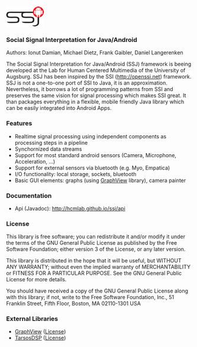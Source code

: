 ![Logo](/assets/logo_w100.png) 
### Social Signal Interpretation for Java/Android

Authors: Ionut Damian, Michael Dietz, Frank Gaibler, Daniel Langerenken

The Social Signal Interpretation for Java/Android (SSJ) framework is beeing developed at the Lab for Human Centered Multimedia of the University of Augsburg.
SSJ has been inspired by the SSI (http://openssi.net) framework. SSJ is not a one-to-one port of SSI to Java, it is an approximation. Nevertheless, it borrows a lot of programming patterns from SSI and preserves the same vision for signal processing which makes SSI great. It than packages everything in a flexible, mobile friendly Java library which can be easily integrated into Android Apps.

### Features
* Realtime signal processing using independent components as processing steps in a pipeline
* Synchornized data streams
* Support for most standard android sensors (Camera, Microphone, Acceleration, ...)
* Support for external sensors via bluetooth (e.g. Myo, Empatica)
* I/O functionality: local storage, sockets, bluetooth
* Basic GUI elements: graphs (using [GraphView](https://github.com/hcmlab/GraphView) library), camera painter

### Documentation
* Api (Javadoc): http://hcmlab.github.io/ssj/api

### License
This library is free software; you can redistribute it and/or modify it under the terms of the GNU General Public License as published by the Free Software Foundation; either version 3 of the License, or any later version.

This library is distributed in the hope that it will be useful, but WITHOUT ANY WARRANTY; without even the implied warranty of MERCHANTABILITY or FITNESS FOR A PARTICULAR PURPOSE. See the GNU General Public License for more details.

You should have received a copy of the GNU General Public License along with this library; if not, write to the Free Software Foundation, Inc., 51 Franklin Street, Fifth Floor, Boston, MA  02110-1301  USA

### External Libraries
* [GraphView](https://github.com/hcmlab/GraphView) ([License](https://github.com/hcmlab/GraphView/blob/master/license.txt))
* [TarsosDSP](https://github.com/JorenSix/TarsosDSP) ([License](https://github.com/JorenSix/TarsosDSP/blob/master/license.txt))
